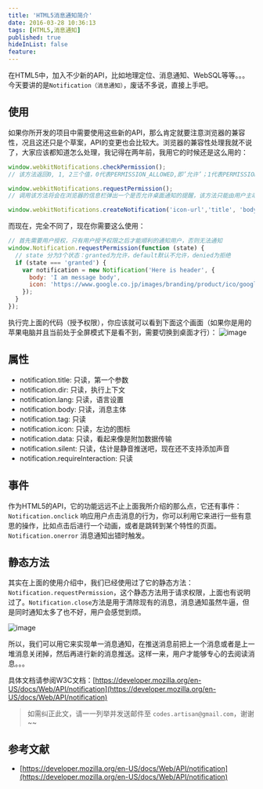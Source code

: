 ```yaml
---
title: 'HTML5消息通知简介'
date: 2016-03-28 10:36:13
tags: [HTML5,消息通知]
published: true
hideInList: false
feature: 
---
```


在HTML5中，加入不少新的API，比如地理定位、消息通知、WebSQL等等。。。今天要讲的是`Notification（消息通知）`，废话不多说，直接上手吧。

<!-- more -->

## 使用
  如果你所开发的项目中需要使用这些新的API，那么肯定就要注意浏览器的兼容性，况且这还只是个草案，API的变更也会比较大。浏览器的兼容性处理我就不说了，大家应该都知道怎么处理，我记得在两年前，我用它的时候还是这么用的：
```js
window.webkitNotifications.checkPermission();
// 该方法返回0, 1, 2三个值，0代表PERMISSION_ALLOWED,即’允许’；1代表PERMISSION_NOT_ALLOWED，即不允许；2代表PERMISSION_DENIED，即拒绝

window.webkitNotifications.requestPermission();
// 调用该方法将会在浏览器的信息栏弹出一个是否允许桌面通知的提醒，该方法只能由用户主动事件触发，如click 或 mouse over，也就是说你不能在document.ready里面直接调用该方法。

window.webkitNotifications.createNotification('icon-url','title', 'body');
```
而现在，完全不同了，现在你需要这么使用：

```js
// 首先需要用户授权，只有用户授予权限之后才能顺利的通知用户，否则无法通知
window.Notification.requestPermission(function (state) {
  // state 分为3个状态：granted为允许，default默认不允许，denied为拒绝
  if (state === 'granted') {
    var notification = new Notification('Here is header', {
      body: 'I am message body',
      icon: 'https://www.google.co.jp/images/branding/product/ico/googleg_lodp.ico'
    });
  }
});
```

执行完上面的代码（授予权限），你应该就可以看到下面这个画面（如果你是用的苹果电脑并且当前处于全屏模式下是看不到，需要切换到桌面才行）：
![image](https://cloud.githubusercontent.com/assets/5195218/14070229/77c25fb8-f4d6-11e5-80bb-1ce846697da1.png)

## 属性
- notification.title:   只读，第一个参数
- notification.dir:     只读，执行上下文
- notification.lang:    只读，语言设置
- notification.body:    只读，消息主体
- notification.tag:     只读
- notification.icon:    只读，左边的图标
- notification.data:    只读，看起来像是附加数据传输
- notification.silent:  只读，估计是静音推送吧，现在还不支持添加声音
- notification.requireInteraction: 只读

## 事件
作为HTML5的API，它的功能远远不止上面我所介绍的那么点，它还有事件：`Notification.onclick` 响应用户点击消息的行为，你可以利用它来进行一些有意思的操作，比如点击后进行一个动画，或者是跳转到某个特性的页面。`Notification.onerror` 消息通知出错时触发。

## 静态方法
其实在上面的使用介绍中，我们已经使用过了它的静态方法：`Notification.requestPermission`，这个静态方法用于请求权限，上面也有说明过了。`Notification.close`方法是用于清除现有的消息，消息通知虽然牛逼，但是同时通知太多了也不好，用户会感觉到烦。

![image](https://cloud.githubusercontent.com/assets/5195218/14070245/b3958e48-f4d6-11e5-8efa-c1c568f6c976.png)

所以，我们可以用它来实现单一消息通知，在推送消息前把上一个消息或者是上一堆消息关闭掉，然后再进行新的消息推送。这样一来，用户才能够专心的去阅读消息。。。

具体文档请参阅W3C文档：[https://developer.mozilla.org/en-US/docs/Web/API/notification](https://developer.mozilla.org/en-US/docs/Web/API/notification)

> 如需纠正此文，请一一列举并发送邮件至 `codes.artisan@gmail.com`，谢谢~~

## 参考文献
- [https://developer.mozilla.org/en-US/docs/Web/API/notification](https://developer.mozilla.org/en-US/docs/Web/API/notification)
